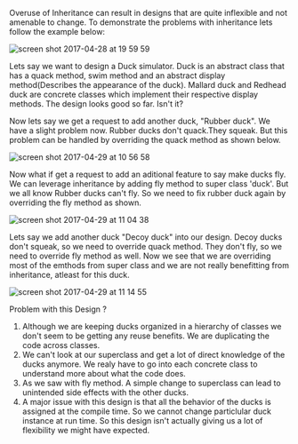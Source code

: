
Overuse of Inheritance can result in designs that are quite inflexible and not amenable to change.
To demonstrate the problems with inheritance lets follow the example below:

![screen shot 2017-04-28 at 19 59 59](https://cloud.githubusercontent.com/assets/17459420/25552581/8dc0854c-2c52-11e7-961d-34cb32f547f6.png)

Lets say we want to design a Duck simulator. Duck is an abstract class that has a quack method, swim method and an abstract display method(Describes the appearance of the duck). Mallard duck and Redhead duck are concrete classes which implement their respective display methods. The design looks good so far. Isn't it? 

Now lets say we get a request to add another duck, "Rubber duck". We have a slight problem now. Rubber ducks don't quack.They squeak. But this problem can be handled by overriding the quack method as shown below.

![screen shot 2017-04-29 at 10 56 58](https://cloud.githubusercontent.com/assets/17459420/25557666/cb41b81e-2cca-11e7-9be4-e44dcabca1cf.png)

Now what if get a request to add an aditional feature to say make ducks fly. We can leverage inheritance by adding fly method to super class 'duck'. But we all know Rubber ducks can't fly. So we need to fix rubber duck again by overriding the fly method as shown.

![screen shot 2017-04-29 at 11 04 38](https://cloud.githubusercontent.com/assets/17459420/25557714/c01565fc-2ccb-11e7-850c-ca76d0670103.png)

Lets say we add another duck "Decoy duck" into our design. Decoy ducks don't squeak, so we need to override quack method. They don't fly, so we need to override fly method as well. Now we see that we are overriding most of the emthods from super class and we are not really benefitting from inheritance, atleast for this duck.

![screen shot 2017-04-29 at 11 14 55](https://cloud.githubusercontent.com/assets/17459420/25557775/2dd5e70a-2ccd-11e7-87fd-cc078d3a8ad9.png)

Problem with this Design ?
1. Although we are keeping ducks organized in a hierarchy of classes we don't seem to be getting any reuse benefits. We are duplicating the code across classes.
2. We can't look at our superclass and get a lot of direct knowledge of the ducks anymore. We realy have to go into each concrete class to understand more about what the code does.
3. As we saw with fly method. A simple change to superclass can lead to unintended side effects with the other ducks.
4. A major issue with this design is that all the behavior of the ducks is assigned at the compile time. So we cannot change particlular duck instance at run time.
So this design isn't actually giving us a lot of flexibility we might have expected.








